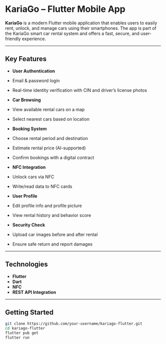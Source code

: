 #  KariaGo – Flutter Mobile App

**KariaGo** is a modern Flutter mobile application that enables users to easily rent, unlock, and manage cars using their smartphones. The app is part of the KariaGo smart car rental system and offers a fast, secure, and user-friendly experience.

---

## Key Features

-  **User Authentication**
  - Email & password login
  - Real-time identity verification with CIN and driver’s license photos

-  **Car Browsing**
  - View available rental cars on a map
  - Select nearest cars based on location

-  **Booking System**
  - Choose rental period and destination
  - Estimate rental price (AI-supported)
  - Confirm bookings with a digital contract

-  **NFC Integration**
  - Unlock cars via NFC
  - Write/read data to NFC cards

-  **User Profile**
  - Edit profile info and profile picture
  - View rental history and behavior score

-  **Security Check**
  - Upload car images before and after rental
  - Ensure safe return and report damages

---

##  Technologies

- **Flutter**
- **Dart**
- **NFC**
- **REST API Integration**

---

##  Getting Started

```bash
git clone https://github.com/your-username/kariago-flutter.git
cd kariago-flutter
flutter pub get
flutter run
